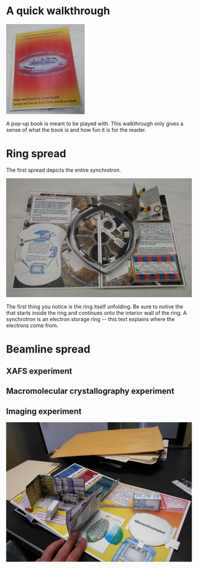 A quick walkthrough
===================

![Front cover](images/frontcover.jpg) 

A pop-up book is meant to be played with.  This walkthrough only gives
a sense of what the book is and how fun it is for the reader.


# Ring spread

The first spread depicts the entire synchrotron.

![The first spread](images/firstspread.jpg)

The first thing you notice is the ring itself unfolding.  Be sure to
notive the that starts inside the ring and continues onto the interior
wall of the ring.  A synchrotron is an electron storage ring -- this
text explains where the electrons come from.


# Beamline spread

## XAFS experiment

## Macromolecular crystallography experiment

## Imaging experiment

![The pop-up imaging experiment](images/imaging.jpg)
